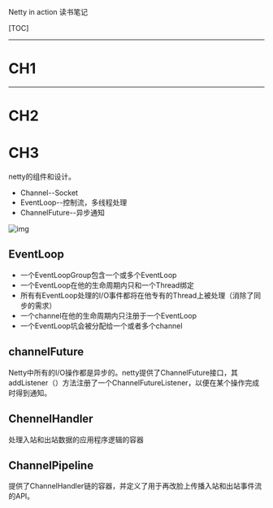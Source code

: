Netty in action 读书笔记

[TOC]

---

# CH1



---

# CH2



# CH3

netty的组件和设计。

-   Channel--Socket
-   EventLoop--控制流，多线程处理
-   ChannelFuture--异步通知

![img](https://raw.githubusercontent.com/dongzhonghua/dongzhonghua.github.io/master/img/blog/20140608174140640.jpeg)

## EventLoop

-   一个EventLoopGroup包含一个或多个EventLoop
-   一个EventLoop在他的生命周期内只和一个Thread绑定
-   所有有EventLoop处理的I/O事件都将在他专有的Thread上被处理（消除了同步的需求）
-   一个channel在他的生命周期内只注册于一个EventLoop
-   一个EventLoop坑会被分配给一个或者多个channel

## channelFuture

Netty中所有的I/O操作都是异步的。netty提供了ChannelFuture接口，其addListener（）方法注册了一个ChannelFutureListener，以便在某个操作完成时得到通知。

## ChennelHandler

处理入站和出站数据的应用程序逻辑的容器

## ChannelPipeline

提供了ChannelHandler链的容器，并定义了用于再改脸上传播入站和出站事件流的API。

